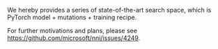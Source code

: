We hereby provides a series of state-of-the-art search space, which is PyTorch model + mutations + training recipe.

For further motivations and plans, please see https://github.com/microsoft/nni/issues/4249.
